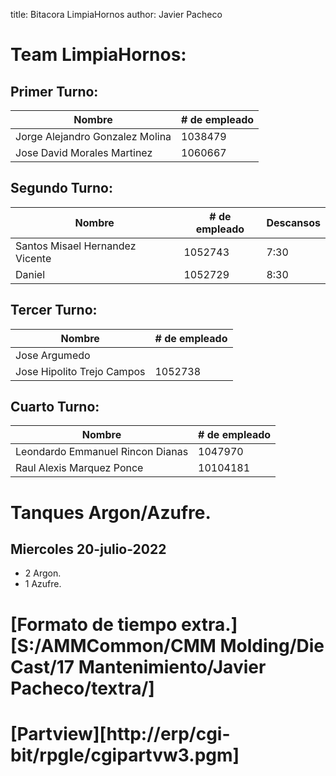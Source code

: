 
title: Bitacora LimpiaHornos
author: Javier Pacheco

# Team LimpiaHornos:

## Primer Turno:

| Nombre                          | # de empleado |
|---------------------------------|---------------|
| Jorge Alejandro Gonzalez Molina |       1038479 |
| Jose David Morales Martinez     |       1060667 |

## Segundo Turno:

| Nombre                          | # de empleado | Descansos |
|---------------------------------|---------------|-----------|
| Santos Misael Hernandez Vicente |       1052743 |      7:30 |
| Daniel                          |       1052729 |      8:30 |

## Tercer Turno:

| Nombre                     | # de empleado |
|----------------------------|---------------|
| Jose Argumedo              |               |
| Jose Hipolito Trejo Campos |       1052738 |

## Cuarto Turno:

| Nombre                           | # de empleado |
|----------------------------------|---------------|
| Leondardo Emmanuel Rincon Dianas |       1047970 |
| Raul Alexis Marquez Ponce        |      10104181 |

# Tanques Argon/Azufre.
## Miercoles 20-julio-2022
- 2 Argon.
- 1 Azufre.

# [Formato de tiempo extra.][S:/AMMCommon/CMM Molding/Die Cast/17 Mantenimiento/Javier Pacheco/textra/]
# [Partview][http://erp/cgi-bit/rpgle/cgipartvw3.pgm]
